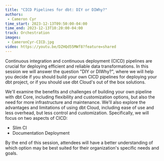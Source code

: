 ```yaml
---
title: "CICD Pipelines for dbt: DIY or DIWhy?"
authors:
 - Cameron Cyr
time_start: 2023-12-13T09:50:00-04:00
time_end: 2023-12-13T10:20:00-04:00
track: Orchestration
images:
 - CameronCyr-CICD.jpg
video: https://youtu.be/DZHQd55MWf8?feature=shared 
---
```


Continuous integration and continuous deployment (CICD) pipelines are crucial for deploying efficient and reliable data transformations. In this session we will answer the question "DIY or DIWhy?", where we will help you decide if you should build your own CICD pipelines for deploying your dbt project, or if you should use dbt Cloud's out of the box solutions.
 
We'll examine the benefits and challenges of building your own pipeline with dbt Core, including flexibility and customization options, but also the need for more infrastructure and maintenance. We'll also explore the advantages and limitations of using dbt Cloud, including ease of use and less overhead, but less control and customization. Specifically, we will focus on two aspects of CICD:
 
  - Slim CI
  - Documentation Deployment
 
By the end of this session, attendees will have a better understanding of which option may be best suited for their organization's specific needs and goals.